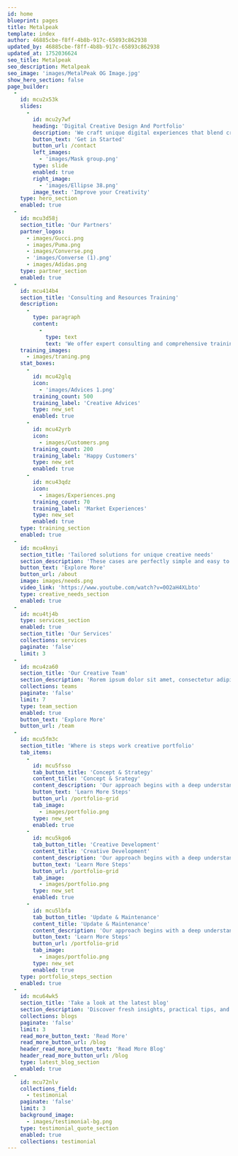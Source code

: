 ```yaml
---
id: home
blueprint: pages
title: Metalpeak
template: index
author: 46885cbe-f8ff-4b8b-917c-65893c862938
updated_by: 46885cbe-f8ff-4b8b-917c-65893c862938
updated_at: 1752036624
seo_title: Metalpeak
seo_description: Metalpeak
seo_image: 'images/MetalPeak OG Image.jpg'
show_hero_section: false
page_builder:
  -
    id: mcu2x53k
    slides:
      -
        id: mcu2y7wf
        heading: 'Digital Creative Design And Portfolio'
        description: 'We craft unique digital experiences that blend creativity and strategy. From branding to interactive design, our team delivers results that elevate your presence and engage your audience.'
        button_text: 'Get in Started'
        button_url: /contact
        left_images:
          - 'images/Mask group.png'
        type: slide
        enabled: true
        right_image:
          - 'images/Ellipse 38.png'
        image_text: 'Improve your Creativity'
    type: hero_section
    enabled: true
  -
    id: mcu3d58j
    section_title: 'Our Partners'
    partner_logos:
      - images/Gucci.png
      - images/Puma.png
      - images/Converse.png
      - 'images/Converse (1).png'
      - images/Adidas.png
    type: partner_section
    enabled: true
  -
    id: mcu414b4
    section_title: 'Consulting and Resources Training'
    description:
      -
        type: paragraph
        content:
          -
            type: text
            text: 'We offer expert consulting and comprehensive training resources designed to support your business growth. Our programs are tailored to help teams develop strategic skills, improve operational efficiency, and stay ahead in a competitive market. With hands-on sessions and real-world insights, we empower professionals to drive meaningful results.'
    training_images:
      - images/traning.png
    stat_boxes:
      -
        id: mcu42glq
        icon:
          - 'images/Advices 1.png'
        training_count: 500
        training_label: 'Creative Advices'
        type: new_set
        enabled: true
      -
        id: mcu42yrb
        icon:
          - images/Customers.png
        training_count: 200
        training_label: 'Happy Customers'
        type: new_set
        enabled: true
      -
        id: mcu43qdz
        icon:
          - images/Experiences.png
        training_count: 70
        training_label: 'Market Experiences'
        type: new_set
        enabled: true
    type: training_section
    enabled: true
  -
    id: mcu4knyi
    section_title: 'Tailored solutions for unique creative needs'
    section_description: 'These cases are perfectly simple and easy to distinguish. In a free hour, when our power of choice is untrammelled and when nothing prevents our being able to do what we like best, every pleasure is to be welcomed and every pain avoided. But in certain circumstances and owing to the claims of duty.'
    button_text: 'Explore More'
    button_url: /about
    image: images/needs.png
    video_link: 'https://www.youtube.com/watch?v=0O2aH4XLbto'
    type: creative_needs_section
    enabled: true
  -
    id: mcu4tj4b
    type: services_section
    enabled: true
    section_title: 'Our Services'
    collections: services
    paginate: 'false'
    limit: 3
  -
    id: mcu4za60
    section_title: 'Our Creative Team'
    section_description: 'Rorem ipsum dolor sit amet, consectetur adipiscing elit, sed do eiusmod tempor incididunt dolore magna aliqua. Quis ipsum suspendisse ultrices gravida'
    collections: teams
    paginate: 'false'
    limit: 7
    type: team_section
    enabled: true
    button_text: 'Explore More'
    button_url: /team
  -
    id: mcu5fm3c
    section_title: 'Where is steps work creative portfolio'
    tab_items:
      -
        id: mcu5fsso
        tab_button_title: 'Concept & Strategy'
        content_title: 'Concept & Srategy'
        content_description: 'Our approach begins with a deep understanding of your brand, audience, and goals. We craft tailored strategies that align creativity with purpose, ensuring every concept delivers real value and measurable impact.'
        button_text: 'Learn More Steps'
        button_url: /portfolio-grid
        tab_image:
          - images/portfolio.png
        type: new_set
        enabled: true
      -
        id: mcu5kgo6
        tab_button_title: 'Creative Development'
        content_title: 'Creative Development'
        content_description: 'Our approach begins with a deep understanding of your brand, audience, and goals. We craft tailored strategies that align creativity with purpose, ensuring every concept delivers real value and measurable impact.'
        button_text: 'Learn More Steps'
        button_url: /portfolio-grid
        tab_image:
          - images/portfolio.png
        type: new_set
        enabled: true
      -
        id: mcu5lbfa
        tab_button_title: 'Update & Maintenance'
        content_title: 'Update & Maintenance'
        content_description: 'Our approach begins with a deep understanding of your brand, audience, and goals. We craft tailored strategies that align creativity with purpose, ensuring every concept delivers real value and measurable impact.'
        button_text: 'Learn More Steps'
        button_url: /portfolio-grid
        tab_image:
          - images/portfolio.png
        type: new_set
        enabled: true
    type: portfolio_steps_section
    enabled: true
  -
    id: mcu64wk5
    section_title: 'Take a look at the latest blog'
    section_description: 'Discover fresh insights, practical tips, and creative inspiration from our latest blog posts curated to keep you informed, inspired, and ahead of the curve.'
    collections: blogs
    paginate: 'false'
    limit: 3
    read_more_button_text: 'Read More'
    read_more_button_url: /blog
    header_read_more_button_text: 'Read More Blog'
    header_read_more_button_url: /blog
    type: latest_blog_section
    enabled: true
  -
    id: mcu72nlv
    collections_field:
      - testimonial
    paginate: 'false'
    limit: 3
    background_image:
      - images/testimonial-bg.png
    type: testimonial_quote_section
    enabled: true
    collections: testimonial
---
```

